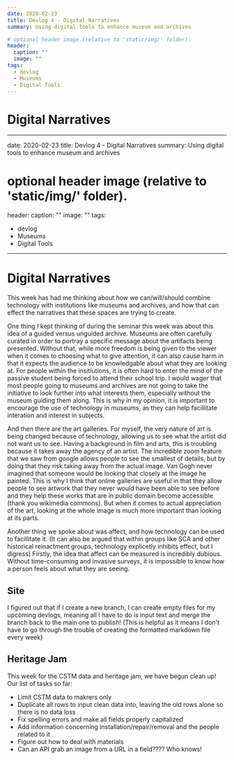 ```yaml
---
date: 2020-02-23
title: Devlog 4 - Digital Narratives
summary: Using digital tools to enhance museum and archives

# optional header image (relative to 'static/img/' folder).
header:
  caption: ""
  image: ""
tags:
  - devlog
  - Museums
  - Digital Tools
---
```


# Digital Narratives

---
date: 2020-02-23
title: Devlog 4 - Digital Narratives
summary: Using digital tools to enhance museum and archives

# optional header image (relative to 'static/img/' folder).
header:
  caption: ""
  image: ""
tags:
  - devlog
  - Museums
  - Digital Tools
---

# Digital Narratives

This week has had me thinking about how we can/will/should combine technology with institutions like museums and archives, and how that can effect the narratives that these spaces are trying to create.

One thing I kept thinking of during the seminar this week was about this idea of a guided versus unguided archive. Museums are often carefully curated in order to portray a specific message about the artifacts being presented. Without that, while more freedom is being given to the viewer when it comes to choosing what to give attention, it can also cause harm in that it expects the audience to be knowledgable about what they are looking at. For people within the insitiutions, it is often hard to enter the mind of the passive student being forced to attend their school trip. I would wager that most people going to museums and archives are not going to take the initiative to look further into what interests them, especially without the museum guiding them along. This is why in my opinion, it is important to encourage the use of technology in museums, as they can help facillitate interation and interest in subjects.

And then there are the art galleries. For myself, the very nature of art is being changed because of technology, allowing us to see what the artist did not want us to see. Having a background in film and arts, this is troubling because it takes away the agency of an artist. The incredible zoom feature that we saw from google allows people to see the smallest of details, but by doing that they risk taking away from the actual image. Van Gogh never imagined that someone would be looking that closely at the image he painted. This is why I think that online galleries are useful in that they allow people to see artwork that they never would have been able to see before and they help these works that are in public domain become accessible (thank you wikimedia commons). But when it comes to actual appreciation of the art, looking at the whole image is much more important than looking at its parts. 

Another thing we spoke about was affect, and how technology can be used to facillitate it. (It can also be argued that within groups like SCA and other historical reinactment groups, technology explicetly inhibits effect, but I digress) Firstly, the idea that affect can be measured is incredibly dubious. Without time-consuming and invasive surveys, it is impossible to know how a person feels about what they are seeing. 

## Site

I figured out that if I create a new branch, I can create empty files for my upcoming devlogs, meaning all I have to do is input text and merge the branch back to the main one to publish! (This is helpful as it means I don't have to go through the trouble of creating the formatted markdown file every week)

## Heritage Jam

This week for the CSTM data and heritage jam, we have begun clean up! Our list of tasks so far:
- Limit CSTM data to makrers only
- Duplicate all rows to input clean data into, leaving the old rows alone so there is no data loss
- Fix spelling errors and make all fields properly capitalized
- Add information concerning installation/repair/removal and the people related to it
- Figure out how to deal with materials
- Can an API grab an image from a URL in a field???? Who knows!

